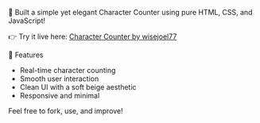 🎯 Built a simple yet elegant Character Counter using pure HTML, CSS, and JavaScript! 

👉 Try it live here: <a href="https://wisejoel77.github.io/character-counter/" target="_blank">Character Counter by wisejoel77</a>

🚀 Features
- Real-time character counting
- Smooth user interaction
- Clean UI with a soft beige aesthetic
- Responsive and minimal

Feel free to fork, use, and improve!
